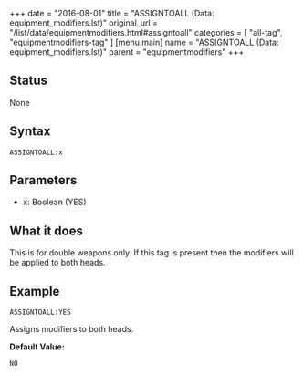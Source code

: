 +++
date = "2016-08-01"
title = "ASSIGNTOALL (Data: equipment_modifiers.lst)"
original_url = "/list/data/equipmentmodifiers.html#assigntoall"
categories = [ "all-tag", "equipmentmodifiers-tag" ]
[menu.main]
    name = "ASSIGNTOALL (Data: equipment_modifiers.lst)"
    parent = "equipmentmodifiers"
+++

## Status

None

## Syntax

`ASSIGNTOALL:x`

## Parameters

-   x: Boolean (YES)



What it does
------------

This is for double weapons only. If this tag is present then the
modifiers will be applied to both heads.

Example
-------

`ASSIGNTOALL:YES`

Assigns modifiers to both heads.

**Default Value:**

`NO`

